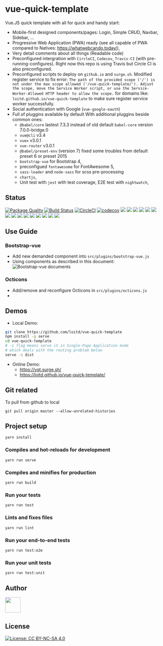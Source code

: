 # vue-quick-template
Vue.JS quick template with all for quick and handy start:
* Mobile-first designed components/pages: Login, Simple CRUD, Navbar, Sidebar, ... 
* Progressive Web Application (PWA) ready (see all capable of PWA compared to Natives: https://whatwebcando.today/), 
* Very detail comments about all things (Readable code)
* Preconfigured intergration with `CircleCI`, `Codecov`, `Travis-CI` (with pre-running-configures). Right now this repo is using Travis but Circle CI is also preconfigured.
* Preconfigured scripts to deploy on `github.io` and `surge.sh`. Modified register service to fix error: `The path of the provided scope ('/') is not under the max scope allowed ('/vue-quick-template/'). Adjust the scope, move the Service Worker script, or use the Service-Worker-Allowed HTTP header to allow the scope.` for domains like: `loitd.github.io/vue-quick-template` to make sure register service worker successfully.
* Social authentication with Google (`vue-google-oauth`)
* Full of pluggins available by default With additional pluggins beside common ones:
    * `@babel/core` lastest 7.3.3 instead of old default `babel-core` version 7.0.0-bridge.0
    * `vue@cli` v3.4
    * `vuex` v3.0.1
    * `vue-router` v3.0.1 
    * `@babel/preset-env` (version 7) fixed some troubles from default preset 6 or preset 2015
    * `bootstrap-vue` for Bootstrap 4, 
    * preconfigued `fontawesome` for FontAwesome 5,
    * `sass-loader` and `node-sass` for scss pre-processing
    * `chartjs`,  
    * Unit test with `jest` with test coverage, E2E test with `nightwatch`,

## Status
[![Package Quality](https://npm.packagequality.com/shield/vue-quick-template.svg)](https://packagequality.com/#?package=vue-quick-template)
[![Build Status](https://travis-ci.org/loitd/vue-quick-template.svg?branch=master)](https://travis-ci.org/loitd/vue-quick-template)
[![CircleCI](https://circleci.com/gh/loitd/vue-quick-template.svg?style=svg)](https://circleci.com/gh/loitd/vue-quick-template)
[![codecov](https://codecov.io/gh/loitd/vue-quick-template/branch/master/graph/badge.svg)](https://codecov.io/gh/loitd/vue-quick-template)
![](https://img.shields.io/npm/dt/vue-quick-template.svg?style=flat)
![](https://img.shields.io/npm/dw/vue-quick-template.svg?style=flat)
![](https://img.shields.io/npm/l/vue-quick-template.svg?style=flat)
![](https://img.shields.io/npm/v/vue-quick-template.svg?style=flat)
![](https://img.shields.io/node/v/vue-quick-template.svg?style=flat)
![](https://img.shields.io/github/last-commit/loitd/vue-quick-template.svg?style=flat)
![](https://img.shields.io/npm/collaborators/vue-quick-template.svg?style=flat)
![](https://img.shields.io/maintenance/yes/2019.svg?style=flat)
![](https://img.shields.io/librariesio/dependents/npm/vue-quick-template.svg?style=flat)
![](https://img.shields.io/github/issues/loitd/vue-quick-template.svg?style=flat)
![](https://img.shields.io/github/issues-closed/loitd/vue-quick-template.svg?style=flat)
![](https://img.shields.io/librariesio/release/npm/vue-quick-template.svg?style=flat)
![](https://img.shields.io/github/languages/top/loitd/vue-quick-template.svg?style=flat)
![](https://img.shields.io/snyk/vulnerabilities/npm/vue-quick-template.svg?style=flat)
![](https://img.shields.io/github/repo-size/loitd/vue-quick-template.svg?style=flat)
## Use Guide
### Bootstrap-vue
* Add new demanded component into `src/plugins/bootstrap-vue.js`
* Using components as described in this document: ![Bootstrap-vue documents](https://bootstrap-vue.js.org/docs/components/alert)
### Octicons
* Add/remove and reconfigure Octicons in `src/plugins/octicons.js`
* 
## Demos
* Local Demo:
```bash
git clone https://github.com/loitd/vue-quick-template
npm install -g serve
cd vue-quick-template
# -s flag means serve it in Single-Page Application mode
# which deals with the routing problem below
serve -s dist
```
* Online Demo:  
    * https://vqt.surge.sh/
    * https://loitd.github.io/vue-quick-template/

## Git related
To pull from github to local
```
git pull origin master --allow-unrelated-histories
```
## Project setup
```
yarn install
```

### Compiles and hot-reloads for development
```
yarn run serve
```

### Compiles and minifies for production
```
yarn run build
```

### Run your tests
```
yarn run test
```

### Lints and fixes files
```
yarn run lint
```

### Run your end-to-end tests
```
yarn run test:e2e
```

### Run your unit tests
```
yarn run test:unit
```

## Author
<a href="https://sourcerer.io/loitd"><img src="https://avatars2.githubusercontent.com/u/444086?v=4" height="50px" width="50px" alt=""/></a>
<a  href="https://sourcerer.io/loitd"><img  src="https://img.shields.io/badge/JavaScript-11%20commits-orange.svg"  alt=""></a>
<a href="https://sourcerer.io/loitd"><img src="https://img.shields.io/badge/Python-1%20commits-orange.svg" alt=""></a>
<a href="https://sourcerer.io/loitd"><img src="https://img.shields.io/badge/CSS-11%20commits-orange.svg" alt=""></a>
<a href="https://sourcerer.io/loitd"><img src="https://img.shields.io/badge/PHP-13%20commits-orange.svg" alt=""></a>
<a href="https://sourcerer.io/loitd"><img src="https://img.shields.io/badge/Shell-1%20commits-orange.svg" alt=""></a>

## License
[![License: CC BY-NC-SA 4.0](https://img.shields.io/badge/License-CC%20BY--NC--SA%204.0-lightgrey.svg)](https://creativecommons.org/licenses/by-nc-sa/4.0/)